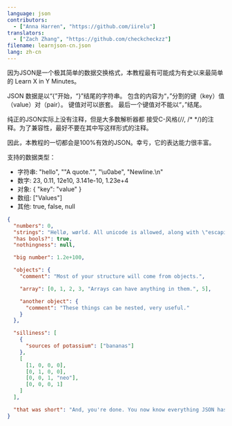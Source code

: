 ```yaml
---
language: json
contributors:
  - ["Anna Harren", "https://github.com/iirelu"]
translators:
  - ["Zach Zhang", "https://github.com/checkcheckzz"]
filename: learnjson-cn.json
lang: zh-cn
---
```


因为JSON是一个极其简单的数据交换格式，本教程最有可能成为有史以来最简单的
Learn X in Y Minutes。

JSON 数据是以“{”开始，“}”结尾的字符串。
包含的内容为“，”分割的键（key）值（value）对（pair）。
键值对可以嵌套。
最后一个键值对不能以“，”结尾。

纯正的JSON实际上没有注释，但是大多数解析器都
接受C-风格(//, /\* \*/)的注释。为了兼容性，最好不要在其中写这样形式的注释。

因此，本教程的一切都会是100%有效的JSON。幸亏，它的表达能力很丰富。

支持的数据类型：

- 字符串: "hello", "\"A quote.\"", "\u0abe", "Newline.\n"
- 数字: 23, 0.11, 12e10, 3.141e-10, 1.23e+4
- 对象: { "key": "value" }
- 数组: ["Values"]
- 其他: true, false, null

```json
{
  "numbers": 0,
  "strings": "Hellø, wørld. All unicode is allowed, along with \"escaping\".",
  "has bools?": true,
  "nothingness": null,

  "big number": 1.2e+100,

  "objects": {
    "comment": "Most of your structure will come from objects.",

    "array": [0, 1, 2, 3, "Arrays can have anything in them.", 5],

    "another object": {
      "comment": "These things can be nested, very useful."
    }
  },

  "silliness": [
    {
      "sources of potassium": ["bananas"]
    },
    [
      [1, 0, 0, 0],
      [0, 1, 0, 0],
      [0, 0, 1, "neo"],
      [0, 0, 0, 1]
    ]
  ],

  "that was short": "And, you're done. You now know everything JSON has to offer."
}
```
